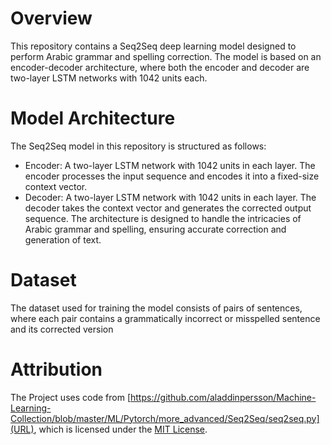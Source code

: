 # Overview
This repository contains a Seq2Seq deep learning model designed to perform Arabic grammar and spelling correction. The model is based on an encoder-decoder architecture, where both the encoder and decoder are two-layer LSTM networks with 1042 units each.

# Model Architecture
The Seq2Seq model in this repository is structured as follows:
- Encoder: A two-layer LSTM network with 1042 units in each layer. The encoder processes the input sequence and encodes it into a fixed-size context vector.
- Decoder: A two-layer LSTM network with 1042 units in each layer. The decoder takes the context vector and generates the corrected output sequence.
The architecture is designed to handle the intricacies of Arabic grammar and spelling, ensuring accurate correction and generation of text.

# Dataset
The dataset used for training the model consists of pairs of sentences, where each pair contains a grammatically incorrect or misspelled sentence and its corrected version

# Attribution
The Project uses code from [https://github.com/aladdinpersson/Machine-Learning-Collection/blob/master/ML/Pytorch/more_advanced/Seq2Seq/seq2seq.py](URL), which is licensed under the [MIT License](https://opensource.org/licenses/MIT).
